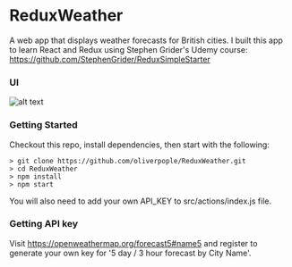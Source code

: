 # ReduxWeather

A web app that displays weather forecasts for British cities. I built this app to learn React and Redux using Stephen Grider's Udemy course: https://github.com/StephenGrider/ReduxSimpleStarter

### UI
![alt text](https://user-images.githubusercontent.com/28346556/34717768-171e8b66-f52c-11e7-81e8-1f9e6116e9bf.png)

### Getting Started

Checkout this repo, install dependencies, then start with the following:

```
> git clone https://github.com/oliverpople/ReduxWeather.git
> cd ReduxWeather
> npm install
> npm start
```
You will also need to add your own API_KEY to src/actions/index.js file.

### Getting API key 

Visit https://openweathermap.org/forecast5#name5 and register to generate your own key for '5 day / 3 hour forecast by City Name'.
